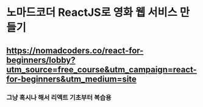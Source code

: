 # 노마드코더 ReactJS로 영화 웹 서비스 만들기

## https://nomadcoders.co/react-for-beginners/lobby?utm_source=free_course&utm_campaign=react-for-beginners&utm_medium=site

### 그냥 혹시나 해서 리액트 기초부터 복습용
